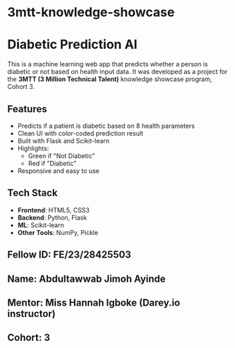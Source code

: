 # 3mtt-knowledge-showcase
# Diabetic Prediction AI

This is a machine learning web app that predicts whether a person is diabetic or not based on health input data. It was developed as a  project for the **3MTT (3 Million Technical Talent)** knowledge showcase program, Cohort 3.






## Features

- Predicts if a patient is diabetic based on 8 health parameters
- Clean UI with color-coded prediction result
- Built with Flask and Scikit-learn
- Highlights:
  - Green if "Not Diabetic"
  - Red if "Diabetic"
- Responsive and easy to use



## Tech Stack

- **Frontend**: HTML5, CSS3
- **Backend**: Python, Flask
- **ML**: Scikit-learn
- **Other Tools**: NumPy, Pickle



## Fellow ID: FE/23/28425503

## Name: Abdultawwab Jimoh Ayinde

## Mentor: Miss Hannah Igboke (Darey.io instructor)

## Cohort: 3

